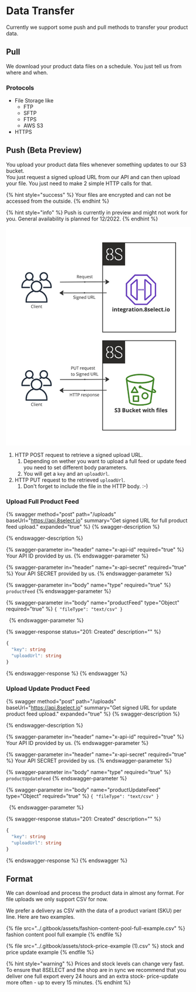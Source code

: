 # Data Transfer

Currently we support some push and pull methods to transfer your product data.

## Pull

We download your product data files on a schedule. You just tell us from where and when.

### Protocols

* File Storage like
  * FTP
  * SFTP
  * FTPS
  * AWS S3
* HTTPS

## Push (Beta Preview)

You upload your product data files whenever something updates to our S3 bucket.\
You just request a signed upload URL from our API and can then upload your file. You just need to make 2 simple HTTP calls for that.

{% hint style="success" %}
Your files are encrypted and can not be accessed from the outside.
{% endhint %}

{% hint style="info" %}
Push is currently in preview and might not work for you. General availability is planned for 12/2022.
{% endhint %}

![](<../.gitbook/assets/Product Import - Frame 1 (1).jpg>)

1. HTTP POST request to retrieve a signed upload URL.
   1. Depending on wether you want to upload a full feed or update feed you need to set different body parameters.
   2. You will get a `key` and an `uploadUrl`.
2. HTTP PUT request to the retrieved `uploadUrl`.
   1. Don't forget to include the file in the HTTP body. :-)&#x20;

### Upload Full Product Feed&#x20;

{% swagger method="post" path="/uploads" baseUrl="https://api.8select.io" summary="Get signed URL for full product feed upload." expanded="true" %}
{% swagger-description %}

{% endswagger-description %}

{% swagger-parameter in="header" name="x-api-id" required="true" %}
Your API ID provided by us.
{% endswagger-parameter %}

{% swagger-parameter in="header" name="x-api-secret" required="true" %}
Your API SECRET provided by us.
{% endswagger-parameter %}

{% swagger-parameter in="body" name="type" required="true" %}
`productFeed`
{% endswagger-parameter %}

{% swagger-parameter in="body" name="productFeed" type="Object" required="true" %}
`{ "fileType": "text/csv" }`

 
{% endswagger-parameter %}

{% swagger-response status="201: Created" description="" %}
```typescript
{ 
  "key": string 
  "uploadUrl": string
}
```
{% endswagger-response %}
{% endswagger %}

### Upload Update Product Feed&#x20;

{% swagger method="post" path="/uploads" baseUrl="https://api.8select.io" summary="Get signed URL for update product feed upload." expanded="true" %}
{% swagger-description %}

{% endswagger-description %}

{% swagger-parameter in="header" name="x-api-id" required="true" %}
Your API ID provided by us.
{% endswagger-parameter %}

{% swagger-parameter in="header" name="x-api-secret" required="true" %}
Your API SECRET provided by us.
{% endswagger-parameter %}

{% swagger-parameter in="body" name="type" required="true" %}
`productUpdateFeed`
{% endswagger-parameter %}

{% swagger-parameter in="body" name="productUpdateFeed" type="Object" required="true" %}
`{ "fileType": "text/csv" }`

 
{% endswagger-parameter %}

{% swagger-response status="201: Created" description="" %}
```typescript
{ 
  "key": string 
  "uploadUrl": string
}
```
{% endswagger-response %}
{% endswagger %}

## Format

We can download and process the product data in almost any format. For file uploads we only support CSV for now.

We prefer a delivery as CSV with the data of a product variant (SKU) per line. Here are two examples.

{% file src="../.gitbook/assets/fashion-content-pool-full-example.csv" %}
fashion content pool full example
{% endfile %}

{% file src="../.gitbook/assets/stock-price-example (1).csv" %}
stock and price update example
{% endfile %}

{% hint style="warning" %}
Prices and stock levels can change very fast. To ensure that 8SELECT and the shop are in sync we recommend that you deliver one full export every 24 hours and an extra stock- price-update more often - up to every 15 minutes.
{% endhint %}
